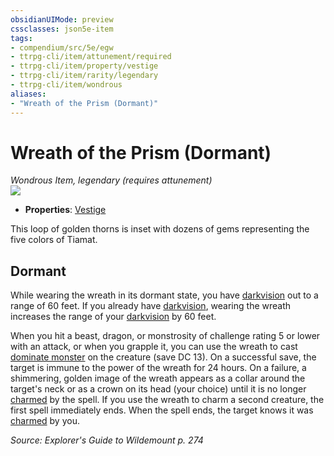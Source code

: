 ```yaml
---
obsidianUIMode: preview
cssclasses: json5e-item
tags:
- compendium/src/5e/egw
- ttrpg-cli/item/attunement/required
- ttrpg-cli/item/property/vestige
- ttrpg-cli/item/rarity/legendary
- ttrpg-cli/item/wondrous
aliases: 
- "Wreath of the Prism (Dormant)"
---
```

# Wreath of the Prism (Dormant)
*Wondrous Item, legendary (requires attunement)*  
![](/3-Mechanics/CLI/items/img/wreath-of-the-prism.webp#right)  

- **Properties**: [Vestige](/3-Mechanics/CLI/rules/item-properties.md#Vestige)

This loop of golden thorns is inset with dozens of gems representing the five colors of Tiamat.

## Dormant

While wearing the wreath in its dormant state, you have [darkvision](/3-Mechanics/CLI/rules/senses.md#darkvision) out to a range of 60 feet. If you already have [darkvision](/3-Mechanics/CLI/rules/senses.md#darkvision), wearing the wreath increases the range of your [darkvision](/3-Mechanics/CLI/rules/senses.md#darkvision) by 60 feet.

When you hit a beast, dragon, or monstrosity of challenge rating 5 or lower with an attack, or when you grapple it, you can use the wreath to cast [dominate monster](/3-Mechanics/CLI/spells/dominate-monster.md) on the creature (save DC 13). On a successful save, the target is immune to the power of the wreath for 24 hours. On a failure, a shimmering, golden image of the wreath appears as a collar around the target's neck or as a crown on its head (your choice) until it is no longer [charmed](/3-Mechanics/CLI/rules/conditions.md#charmed) by the spell. If you use the wreath to charm a second creature, the first spell immediately ends. When the spell ends, the target knows it was [charmed](/3-Mechanics/CLI/rules/conditions.md#charmed) by you.

*Source: Explorer's Guide to Wildemount p. 274*